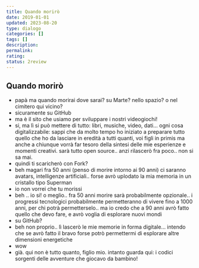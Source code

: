 ```yaml
---
title: Quando morirò
date: 2019-01-01
updated: 2023-08-20
type: dialogo
categories: []
tags: []
description: 
permalink: 
rating: 
status: 2review
---
```

## Quando morirò

- papà ma quando morirai dove sarai? su Marte? nello spazio? o nel cimitero qui vicino?
- sicuramente su GitHub
- ma è il sito che usiamo per sviluppare i nostri videogiochi!
- si, ma lì si può mettere di tutto: libri, musiche, video, dati... ogni cosa digitalizzabile: sappi che da molto tempo ho iniziato a preparare tutto quello che ho da lasciare in eredità a tutti quanti, voi figli in primis ma anche a chiunque vorrà far tesoro della sintesi delle mie esperienze e momenti creativi. sarà tutto open source.. anzi rilascerò fra poco.. non si sa mai.
- quindi ti scaricherò con Fork?
- beh magari fra 50 anni (penso di morire intorno ai 90 anni) ci saranno avatars, intelligenze artificiali.. forse avrò uplodato la mia memoria in un cristallo tipo Superman
- io non vorrei che tu morissi
- beh .. io si! o meglio.. fra 50 anni morire sarà probabilmente opzionale.. i progressi tecnologici probabilmente permetteranno di vivere fino a 1000 anni, per chi potrà permetterselo.. ma io credo che a 90 anni avrò fatto quello che devo fare, e avrò voglia di esplorare nuovi mondi
- su GitHub?
- beh non proprio.. lì lascerò le mie memorie in forma digitale... intendo che se avrò fatto il bravo forse potrò permettermi di esplorare altre dimensioni energetiche
- wow
- già. qui non è tutto quanto, figlio mio. intanto guarda qui: i codici sorgenti delle avventure che giocavo da bambino!
